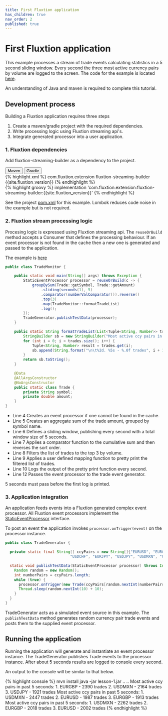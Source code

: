 ```yaml
---
title: First Fluxtion application
has_children: true
nav_order: 2
published: true
---
```

# First Fluxtion application
This example processes a stream of trade events calculating statistics in a 5 second sliding window. 
Every second the three most active currency pairs by volume are logged to the screen. 
The code for the example is located [here](https://github.com/v12technology/fluxtion/tree/{{site.fluxtion_version}}/examples/quickstart/lesson-1).

An understanding of Java and maven is required to complete this tutorial. 

## Development process
Building a Fluxtion application requires three steps
1. Create a maven/gradle project with the required dependencies. 
1. Write processing logic using Fluxtion streaming api's. 
1. Integrate generated processor into a user application.

### 1. Fluxtion dependencies
Add fluxtion-streaming-builder as a dependency to the project.

<div class="tab">
  <button class="tablinks" onclick="openTab(event, 'Maven')" id="defaultOpen">Maven</button>
  <button class="tablinks" onclick="openTab(event, 'Gradle')">Gradle</button>
</div>
<div id="Maven" class="tabcontent">
<div markdown="1">
{% highlight xml %}
<dependency>
    <groupId>com.fluxtion.extension</groupId>
    <artifactId>fluxtion-streaming-builder</artifactId>
    <version>{{site.fluxtion_version}}</version>
</dependency>
{% endhighlight %}
</div>
</div>
<div id="Gradle" class="tabcontent">
<div markdown="1">
{% highlight groovy %}
implementation 'com.fluxtion.extension:fluxtion-streaming-builder:{{site.fluxtion_version}}'
{% endhighlight %}
</div>
</div>

See the project [pom.xml](https://github.com/v12technology/fluxtion/tree/{{site.fluxtion_version}}/examples/quickstart/lesson-1/pom.xml) 
for this example. Lombok reduces code noise in the example but is not required.

### 2. Fluxtion stream processing logic
Procesing logic is expressed using Fluxtion streaming api. The `reuseOrBuild` method 
accepts a Consumer that defines the processing behaviour. If an event processor is not found 
in the cache then a new one is generated and passed to the application.

The example is [here](https://github.com/v12technology/fluxtion/tree/{{site.fluxtion_version}}/examples/quickstart/lesson-1/src/main/java/com/fluxtion/example/quickstart/lesson1/TradeMonitor.java)

```java
public class TradeMonitor {

    public static void main(String[] args) throws Exception {
        StaticEventProcessor processor = reuseOrBuild(c -> {
            groupBySum(Trade::getSymbol, Trade::getAmount)
                .sliding(seconds(1), 5)
                .comparator(numberValComparator()).reverse()
                .top(3)
                .map(TradeMonitor::formatTradeList)
                .log();
        });
        TradeGenerator.publishTestData(processor);
    }

    public static String formatTradeList(List<Tuple<String, Number>> trades) {
        StringBuilder sb = new StringBuilder("Most active ccy pairs in past 5 seconds:");
        for (int i = 0; i < trades.size(); i++) {
            Tuple<String, Number> result = trades.get(i);
            sb.append(String.format("\n\t%2d. %5s - %.0f trades", i + 1, result.getKey(), result.getValue()));
        }
        return sb.toString();
    }

    @Data
    @AllArgsConstructor
    @NoArgsConstructor
    public static class Trade {
        private String symbol;
        private double amount;
    }
}
```

- Line 4 Creates an event processor if one cannot be found in the cache.
- Line 5 Creates an aggregate sum of the trade amount, grouped by symbol name.
- Line 6 Defines a sliding window, publishing every second with a total window size of 5 seconds.
- Line 7 Applies a comparator function to the cumulative sum and then reverses the sort order.
- Line 8 Filters the list of trades to the top 3 by volume.
- Line 9 Applies a user defined mapping function to pretty print the filtered list of trades.
- Line 10 Logs the output of the pretty print function every second.
- Line 12 Passes the event processor to the trade event generator.

5 seconds must pass before the first log is printed.

### 3. Application integration

An application feeds events into a Fluxtion generated complex event processor. 
All Fluxtion event processors implement the 
[StaticEventProcessor](https://github.com/v12technology/fluxtion/tree/{{site.fluxtion_version}}/api/src/main/java/com/fluxtion/api/StaticEventProcessor.java) interface. 

To post an event the application invokes `processor.onTrigger(event)` on the processor instance.

```java
public class TradeGenerator {

  private static final String[] ccyPairs = new String[]{"EURUSD", "EURCHF", "EURGBP", "GBPUSD",
                             "USDCHF", "EURJPY", "USDJPY", "USDMXN", "GBPCHF", "EURNOK", "EURSEK"};

  static void publishTestData(StaticEventProcessor processor) throws InterruptedException {
    Random random = new Random();
    int numberPairs = ccyPairs.length;
    while (true) {
      processor.onTrigger(new Trade(ccyPairs[random.nextInt(numberPairs)], random.nextInt(100) + 10));
      Thread.sleep(random.nextInt(10) + 10);
    }
  }
}
```

TradeGenerator acts as a simulated event source in this example. 
The `publishTestData` method generates random currency pair trade events and 
posts them to the supplied event processor.

## Running the application

Running the application will generate and instantiate an event processor instance. 
The TradeGenerator publishes Trade events to the processor instance. 
After about 5 seconds results are logged to console every second.

An output to the console will be similar to that below. 

{% highlight console %}
mvn install
java -jar lesson-1.jar
..
..
Most active ccy pairs in past 5 seconds:
	 1. EURGBP - 2390 trades
	 2. USDMXN - 2164 trades
	 3. USDJPY - 1921 trades
Most active ccy pairs in past 5 seconds:
	 1. USDMXN - 2447 trades
	 2. EURUSD - 1987 trades
	 3. EURGBP - 1913 trades
Most active ccy pairs in past 5 seconds:
	 1. USDMXN - 2262 trades
	 2. EURGBP - 2018 trades
	 3. EURUSD - 2002 trades
{% endhighlight %}

<script>
document.getElementById("defaultOpen").click();
</script>